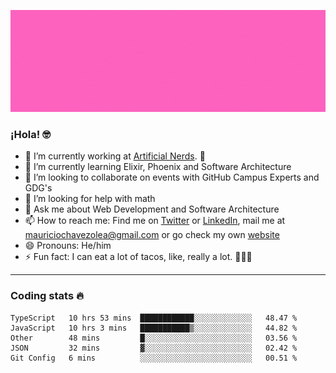 ![Banner](banner.gif)

### ¡Hola! 🤓

- 🔭 I’m currently working at [Artificial Nerds](https://nerds.ai/). 🤖
- 🌱 I’m currently learning Elixir, Phoenix and Software Architecture
- 👯 I’m looking to collaborate on events with GitHub Campus Experts and GDG's
- 🤔 I’m looking for help with math
- 💬 Ask me about Web Development and Software Architecture
- 📫 How to reach me: Find me on [Twitter](https://twitter.com/ultr4nerd) or [LinkedIn](https://www.linkedin.com/in/mauricio-chávez-olea-4b46b7147/), mail me at [mauriciochavezolea@gmail.com](mailto:mauriciochavezolea@gmail.com) or go check my own [website](mauriciochavez.surge.sh)
- 😄 Pronouns: He/him
- ⚡ Fun fact: I can eat a lot of tacos, like, really a lot. 🌮🌮🌮

---

### Coding stats 🔥

<!--START_SECTION:waka-->
```text
TypeScript   10 hrs 53 mins  ████████████░░░░░░░░░░░░░   48.47 % 
JavaScript   10 hrs 3 mins   ███████████▒░░░░░░░░░░░░░   44.82 % 
Other        48 mins         █░░░░░░░░░░░░░░░░░░░░░░░░   03.56 % 
JSON         32 mins         ▓░░░░░░░░░░░░░░░░░░░░░░░░   02.42 % 
Git Config   6 mins          ░░░░░░░░░░░░░░░░░░░░░░░░░   00.51 % 
```
<!--END_SECTION:waka-->
